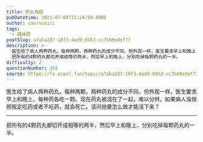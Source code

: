 ```yaml
---
title: 药丸难题
pubDatetime: 2021-07-04T21:24:50.000Z
author: caorushizi
tags:
  - 趣味题
postSlug: a7aba2d7-10f3-4ed9-8453-cc7b68edef77
description: >-
  医生给了病人两种药丸，每种两颗，两种药丸的成分不同，但外观一样，医生要求早上和晚上，每种药各吃一颗。现在药丸被混在了一起，难以分辨。如果病人没按照规定吃药或者不吃药，就会死亡。请问他要怎么做才能活下来？
  把所有的4颗药丸都切开成相等的两半，然后早上和晚上，分别吃掉每颗药丸的一半。
difficulty: 2
questionNumber: 355
source: https://fe.ecool.fun/topic/a7aba2d7-10f3-4ed9-8453-cc7b68edef77
---
```


医生给了病人两种药丸，每种两颗，两种药丸的成分不同，但外观一样，医生要求早上和晚上，每种药各吃一颗。现在药丸被混在了一起，难以分辨。如果病人没按照规定吃药或者不吃药，就会死亡。请问他要怎么做才能活下来？

---

把所有的4颗药丸都切开成相等的两半，然后早上和晚上，分别吃掉每颗药丸的一半。
